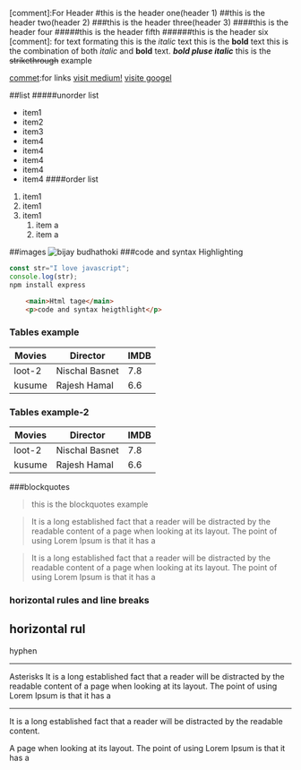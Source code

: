 [comment]:For Header
#this is the header one(header 1)
##this is the header two(header 2)
###this is the header three(header 3)
####this is the header four
#####this is the header fifth
######this is the header six
[comment]: for text formating
this is the _italic_ text
this is the **bold** text
this is the combination of both _italic_ and **bold** text.
**_bold pluse italic_**
this is the ~~strikethrough~~ example

[commet]:for links
[visit medium!](http://medium.com)
[visite googel](https://www.google.com "Google's homepage")

[commet]:List
##list
#####unorder list
* item1
* item2
* item3
* item4
* item4
* item4
* item4
* item4
####order list
1. item1
1. item1
1. item1
    1. item a
    1. item a

##images
 ![bijay budhathoki](https://source.unsplash.com/random/50X50 "logo title here")
###code and syntax Highlighting
```javascript
const str="I love javascript";
console.log(str);
npm install express
```
```HTML
    <main>Html tage</main>
    <p>code and syntax heigthlight</p>
```
### Tables example
|Movies|   Director   |IMDB|
|------|--------------|-----|
|loot-2|Nischal Basnet| 7.8 |
|kusume|Rajesh Hamal  | 6.6 |

### Tables example-2
|Movies|   Director   |IMDB|
|------|--------------|-----|
|loot-2|Nischal Basnet| 7.8 |
|kusume|Rajesh Hamal  | 6.6 |

###blockquotes
>this is the blockquotes example

>It is a long established fact that a reader will be distracted by the readable content of a page when looking at its layout. The point of using Lorem Ipsum is that it has a

>It is a long established fact that a reader will be distracted by the readable content of a page when looking at its layout. The point of using Lorem Ipsum is that it has a

### horizontal rules and line breaks
horizontal rul
---
hyphen
***
Asterisks
It is a long established fact that a reader will be distracted by the readable content of a page when looking at its layout. The point of using Lorem Ipsum is that it has a
___

It is a long established fact that a reader will be distracted by the readable content.

A page when looking at its layout. The point of using Lorem Ipsum is that it has a
